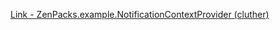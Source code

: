 [Link - ZenPacks.example.NotificationContextProvider (cluther)](https://github.com/cluther/ZenPacks.example.NotificationContextProvider)
